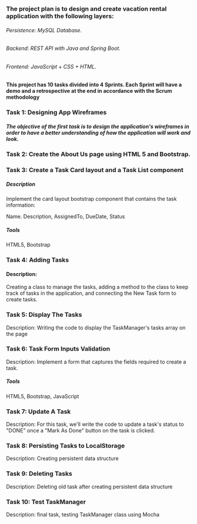 ### The project plan is to design and create vacation rental application with the following layers:
###### Persistence: MySQL Database.
###### Backend: REST API with Java and Spring Boot.
###### Frontend: JavaScript + CSS + HTML.
#### This project has 10 tasks divided into 4 Sprints. Each Sprint will have a demo and a retrospective at the end in accordance with the Scrum methodology
### Task 1: Designing App Wireframes
##### The objective of the first task is to design the application's wireframes in order to have a better understanding of how the application will work and look.
### Task 2: Create the About Us page using HTML 5 and Bootstrap.

### Task 3: Create a Task Card layout and a Task List component
##### Description
Implement the card layout bootstrap component that contains the task information:

Name. 
Description, 
AssignedTo, 
DueDate, 
Status

##### Tools
HTML5,
Bootstrap

### Task 4: Adding Tasks
#### Description:
Creating a class to manage the tasks, adding a method to the class to keep track of tasks in the  application, and connecting the New Task form to create tasks.

### Task 5: Display The Tasks
Description:
Writing the code to display the TaskManager's tasks array on the page

### Task 6: Task Form Inputs Validation
Description:
Implement a form that captures the fields required to create a task.

##### Tools
HTML5,
Bootstrap,
JavaScript

### Task 7: Update A Task
Description:
For this task, we'll write the code to update a task's status to "DONE" once a "Mark As Done" button on the task is clicked.

### Task 8: Persisting Tasks to LocalStorage
Description:
Creating persistent data structure
### Task 9: Deleting Tasks
Description: Deleting old task after creating persistent data structure 
### Task 10: Test TaskManager
Description:
final task, testing TaskManager class using Mocha
